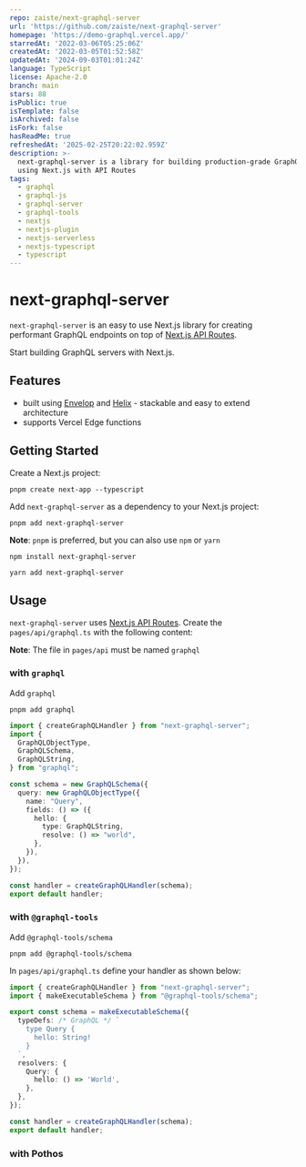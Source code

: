 ```yaml
---
repo: zaiste/next-graphql-server
url: 'https://github.com/zaiste/next-graphql-server'
homepage: 'https://demo-graphql.vercel.app/'
starredAt: '2022-03-06T05:25:06Z'
createdAt: '2022-03-05T01:52:58Z'
updatedAt: '2024-09-03T01:01:24Z'
language: TypeScript
license: Apache-2.0
branch: main
stars: 88
isPublic: true
isTemplate: false
isArchived: false
isFork: false
hasReadMe: true
refreshedAt: '2025-02-25T20:22:02.959Z'
description: >-
  next-graphql-server is a library for building production-grade GraphQL servers
  using Next.js with API Routes
tags:
  - graphql
  - graphql-js
  - graphql-server
  - graphql-tools
  - nextjs
  - nextjs-plugin
  - nextjs-serverless
  - nextjs-typescript
  - typescript
---
```


# next-graphql-server

`next-graphql-server` is an easy to use Next.js library for creating performant GraphQL endpoints on top of [Next.js API Routes](https://nextjs.org/docs/api-routes/introduction).

Start building GraphQL servers with Next.js.

## Features

* built using [Envelop](https://www.envelop.dev) and [Helix](https://graphql-helix.vercel.app) - stackable and easy to extend architecture
* supports Vercel Edge functions 

## Getting Started 

Create a Next.js project:

```
pnpm create next-app --typescript
```

Add `next-graphql-server` as a dependency to your Next.js project:

```
pnpm add next-graphql-server
```

**Note**: `pnpm` is preferred, but you can also use `npm` or `yarn`

```
npm install next-graphql-server
```

```
yarn add next-graphql-server
```

## Usage

`next-graphql-server` uses [Next.js API Routes](https://nextjs.org/docs/api-routes/introduction). Create the `pages/api/graphql.ts` with the following content:

**Note**: The file in `pages/api` must be named `graphql`

### with `graphql`

Add `graphql` 

```
pnpm add graphql
```

```ts
import { createGraphQLHandler } from "next-graphql-server";
import {
  GraphQLObjectType,
  GraphQLSchema,
  GraphQLString,
} from "graphql";

const schema = new GraphQLSchema({
  query: new GraphQLObjectType({
    name: "Query",
    fields: () => ({
      hello: {
        type: GraphQLString,
        resolve: () => "world",
      },
    }),
  }),
});

const handler = createGraphQLHandler(schema);
export default handler;
```

### with `@graphql-tools` 

Add `@graphql-tools/schema`

```
pnpm add @graphql-tools/schema
```

In `pages/api/graphql.ts` define your handler as shown below:

```ts
import { createGraphQLHandler } from "next-graphql-server";
import { makeExecutableSchema } from "@graphql-tools/schema";

export const schema = makeExecutableSchema({
  typeDefs: /* GraphQL */ `
    type Query {
      hello: String!
    }
  `,
  resolvers: {
    Query: {
      hello: () => 'World',
    },
  },
});

const handler = createGraphQLHandler(schema);
export default handler;
```

### with Pothos
